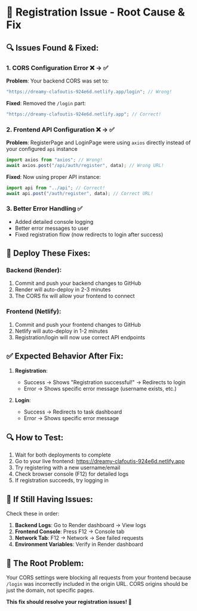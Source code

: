# 🔧 Registration Issue - Root Cause & Fix

## 🔍 Issues Found & Fixed:

### 1. **CORS Configuration Error** ❌ → ✅

**Problem**: Your backend CORS was set to:

```javascript
"https://dreamy-clafoutis-924e6d.netlify.app/login"; // Wrong!
```

**Fixed**: Removed the `/login` part:

```javascript
"https://dreamy-clafoutis-924e6d.netlify.app"; // Correct!
```

### 2. **Frontend API Configuration** ❌ → ✅

**Problem**: RegisterPage and LoginPage were using `axios` directly instead of your configured `api` instance

```javascript
import axios from "axios"; // Wrong!
await axios.post("/api/auth/register", data); // Wrong URL!
```

**Fixed**: Now using proper API instance:

```javascript
import api from "../api"; // Correct!
await api.post("/auth/register", data); // Correct URL!
```

### 3. **Better Error Handling** ✅

- Added detailed console logging
- Better error messages to user
- Fixed registration flow (now redirects to login after success)

## 🚀 Deploy These Fixes:

### Backend (Render):

1. Commit and push your backend changes to GitHub
2. Render will auto-deploy in 2-3 minutes
3. The CORS fix will allow your frontend to connect

### Frontend (Netlify):

1. Commit and push your frontend changes to GitHub
2. Netlify will auto-deploy in 1-2 minutes
3. Registration/login will now use correct API endpoints

## ✅ Expected Behavior After Fix:

1. **Registration**:

   - Success → Shows "Registration successful!" → Redirects to login
   - Error → Shows specific error message (username exists, etc.)

2. **Login**:
   - Success → Redirects to task dashboard
   - Error → Shows specific error message

## 🔍 How to Test:

1. Wait for both deployments to complete
2. Go to your live frontend: https://dreamy-clafoutis-924e6d.netlify.app
3. Try registering with a new username/email
4. Check browser console (F12) for detailed logs
5. If registration succeeds, try logging in

## 🚨 If Still Having Issues:

Check these in order:

1. **Backend Logs**: Go to Render dashboard → View logs
2. **Frontend Console**: Press F12 → Console tab
3. **Network Tab**: F12 → Network → See failed requests
4. **Environment Variables**: Verify in Render dashboard

## 🎯 The Root Problem:

Your CORS settings were blocking all requests from your frontend because `/login` was incorrectly included in the origin URL. CORS origins should be just the domain, not specific pages.

**This fix should resolve your registration issues! 🎉**
